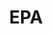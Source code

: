 ---
# This topic lives at
# https://digital.gov/topics/epa

# Topic Title
title: "EPA"

# description — keep it short and clear
# summary: ""

# Weight
weight: 1

# For more information on managing topics,
# see https://github.com/GSA/digitalgov.gov/wiki/topics
---